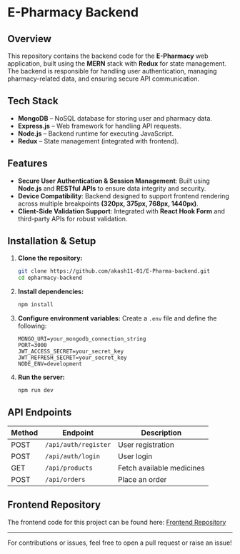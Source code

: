 # E-Pharmacy Backend

## Overview
This repository contains the backend code for the **E-Pharmacy** web application, built using the **MERN** stack with **Redux** for state management.
The backend is responsible for handling user authentication, managing pharmacy-related data, and ensuring secure API communication.

## Tech Stack
- **MongoDB** – NoSQL database for storing user and pharmacy data.
- **Express.js** – Web framework for handling API requests.
- **Node.js** – Backend runtime for executing JavaScript.
- **Redux** – State management (integrated with frontend).

## Features
- **Secure User Authentication & Session Management**: Built using **Node.js** and **RESTful APIs** to ensure data integrity and security.
- **Device Compatibility**: Backend designed to support frontend rendering across multiple breakpoints **(320px, 375px, 768px, 1440px)**.
- **Client-Side Validation Support**: Integrated with **React Hook Form** and third-party APIs for robust validation.

## Installation & Setup
1. **Clone the repository:**
   ```bash
   git clone https://github.com/akash11-01/E-Pharma-backend.git
   cd epharmacy-backend
   ```
2. **Install dependencies:**
   ```bash
   npm install
   ```
3. **Configure environment variables:**
   Create a `.env` file and define the following:
   ```env
   MONGO_URI=your_mongodb_connection_string
   PORT=3000
   JWT_ACCESS_SECRET=your_secret_key
   JWT_REFRESH_SECRET=your_secret_key
   NODE_ENV=development
   ```
4. **Run the server:**
   ```bash
   npm run dev
   ```

## API Endpoints
| Method | Endpoint            | Description                         |
|--------|---------------------|-------------------------------------|
| POST   | `/api/auth/register` | User registration                  |
| POST   | `/api/auth/login`    | User login                         |
| GET    | `/api/products`      | Fetch available medicines          |
| POST   | `/api/orders`        | Place an order                     |

## Frontend Repository
The frontend code for this project can be found here:
[Frontend Repository](https://github.com/akash11-01/E-Pharma-frontend)

---

For contributions or issues, feel free to open a pull request or raise an issue!
